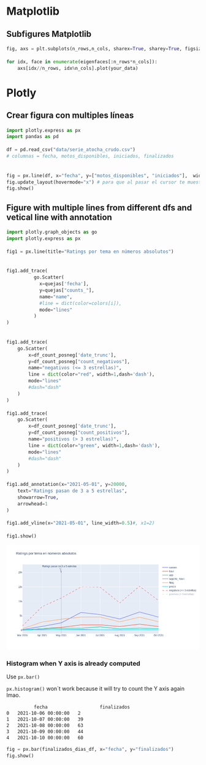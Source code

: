# Matplotlib

## Subfigures Matplotlib

```python
fig, axs = plt.subplots(n_rows,n_cols, sharex=True, sharey=True, figsize=(15,15))

for idx, face in enumerate(eigenfaces[:n_rows*n_cols]):
    axs[idx//n_rows, idx%n_cols].plot(your_data)

```

# Plotly

## Crear figura con multiples líneas

```python
import plotly.express as px
import pandas as pd

df = pd.read_csv("data/serie_atocha_crudo.csv")
# columnas = fecha, motos_disponibles, iniciados, finalizados


fig = px.line(df, x="fecha", y=["motos_disponibles", "iniciados"],  width=2200, height=1000, title="layout.hovermode='x'")
fig.update_layout(hovermode="x") # para que al pasar el cursor te muestre ambos valores
fig.show()

```

## Figure with multiple lines from different dfs and vetical line with annotation

```python
import plotly.graph_objects as go
import plotly.express as px

fig1 = px.line(title="Ratings por tema en números absolutos")


fig1.add_trace(
          go.Scatter(
            x=quejas['fecha'],
            y=quejas["counts_"],
            name="name",            
            #line = dict(color=colors[i]),
            mode="lines"
          )
)


fig1.add_trace(
    go.Scatter(
        x=df_count_posneg['date_trunc'],
        y=df_count_posneg["count_negativos"],
        name="negativos (<= 3 estrellas)",            
        line = dict(color="red", width=1,dash='dash'),
        mode="lines"
        #dash="dash"
    )
)

fig1.add_trace(
    go.Scatter(
        x=df_count_posneg['date_trunc'],
        y=df_count_posneg["count_positivos"],
        name="positivos (> 3 estrellas)",            
        line = dict(color="green", width=1,dash='dash'),
        mode="lines"
        #dash="dash"
    )
)

fig1.add_annotation(x="2021-05-01", y=20000,
    text="Ratings pasan de 3 a 5 estrellas",
    showarrow=True,
    arrowhead=1
)
    
fig1.add_vline(x="2021-05-01", line_width=0.5)#, x1=2)

fig1.show()
```
![Alt text](lines.png "example")


### Histogram when Y axis is already computed
Use ```px.bar()```

```px.histogram()``` won´t work because it will try to count the Y axis again lmao.

```
          fecha                   finalizados
0	2021-10-06 00:00:00	  2
1	2021-10-07 00:00:00	  39
2	2021-10-08 00:00:00	  63
3	2021-10-09 00:00:00	  44
4	2021-10-10 00:00:00	  60
```

```python
fig = px.bar(finalizados_dias_df, x="fecha", y="finalizados")
fig.show()
```
